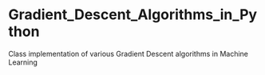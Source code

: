 # Gradient_Descent_Algorithms_in_Python
Class implementation of various Gradient Descent algorithms in Machine Learning
